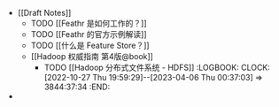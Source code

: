 - [[Draft Notes]]
	- TODO [[Feathr 是如何工作的？]]
	- TODO [[Feathr 的官方示例解读]]
	- TODO [[什么是 Feature Store？]]
	- [[Hadoop 权威指南 第4版@book]]
		- TODO [[Hadoop 分布式文件系统 - HDFS]]
		  :LOGBOOK:
		  CLOCK: [2022-10-27 Thu 19:59:29]--[2023-04-06 Thu 00:37:03] =>  3844:37:34
		  :END:
-